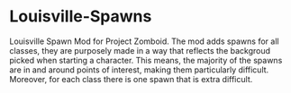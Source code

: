 # Louisville-Spawns
Louisville Spawn Mod for Project Zomboid.
The mod adds spawns for all classes, they are purposely made in a way that reflects the backgroud picked when starting a character.
This means, the majority of the spawns are in and around points of interest, making them particularly difficult. Moreover, for each class
there is one spawn that is extra difficult.
